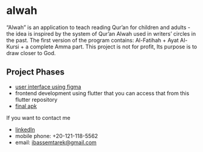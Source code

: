 # alwah

“Alwah” is an application to teach reading Qur’an for children and adults - the idea is inspired by the system of Qur’an Alwah used in writers’ circles in the past. The first version of the program contains: Al-Fatihah + Ayat Al-Kursi + a complete Amma part.
This project is not for profit, Its purpose is to draw closer to God.

## Project Phases

- [user interface using figma](https://mega.nz/folder/RcAkCLKB#4lcrTi-RAlFUsGY9oJWpyA)
- frontend development using flutter that you can access that from this flutter repository
- [final apk](https://mega.nz/file/pJgyxabR#qCUaeJR1V7pihKj5juhT21EwkLdelsbfEIPW5odvP6c)

If you want to contact me

- [linkedIn](linkedin.com/in/IBassemTarek)
- mobile phone: +20-121-118-5562
- email: ibassemtarek@gmail.com

